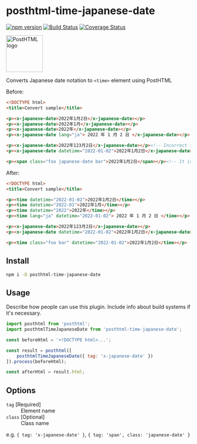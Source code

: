 # posthtml-time-japanese-date

[![npm version](https://badge.fury.io/js/%40saekitominaga%2Fposthtml-time-japanese-date.svg)](https://badge.fury.io/js/%40saekitominaga%2Fposthtml-time-japanese-date)
[![Build Status](https://app.travis-ci.com/SaekiTominaga/posthtml-time-japanese-date.svg?branch=main)](https://app.travis-ci.com/SaekiTominaga/posthtml-time-japanese-date)
[![Coverage Status](https://coveralls.io/repos/github/SaekiTominaga/posthtml-time-japanese-date/badge.svg)](https://coveralls.io/github/SaekiTominaga/posthtml-time-japanese-date)

<img src="https://posthtml.github.io/posthtml/logo.svg" alt="PostHTML logo" height="100">

Converts Japanese date notation to `<time>` element using PostHTML

Before:
``` html
<!DOCTYPE html>
<title>Convert sample</title>

<p><x-japanese-date>2022年1月2日</x-japanese-date></p>
<p><x-japanese-date>2022年1月</x-japanese-date></p>
<p><x-japanese-date>2022年</x-japanese-date></p>
<p><x-japanese-date lang="ja"> 2022 年 1 月 2 日 </x-japanese-date></p>

<p><x-japanese-date>2022年123月2日</x-japanese-date></p><!-- Incorrect format (not converted) -->
<p><x-japanese-date datetime="2022-01-02">2022年1月2日</x-japanese-date></p><!-- Do not include the `datetime` attribute (not converted) -->

<p><span class="foo japanese-date bar">2022年1月2日</span></p><!-- It is possible to set the conversion to occur only when a specific class name is included -->
```

After:
``` html
<!DOCTYPE html>
<title>Convert sample</title>

<p><time datetime="2022-01-02">2022年1月2日</time></p>
<p><time datetime="2022-01">2022年1月</time></p>
<p><time datetime="2022">2022年</time></p>
<p><time lang="ja" datetime="2022-01-02"> 2022 年 1 月 2 日 </time></p>

<p><x-japanese-date>2022年123月2日</x-japanese-date></p>
<p><x-japanese-date datetime="2022-01-02">2022年1月2日</x-japanese-date></p>

<p><time class="foo bar" datetime="2022-01-02">2022年1月2日</time></p>
```

## Install

```bash
npm i -D posthtml-time-japanese-date
```

## Usage

Describe how people can use this plugin. Include info about build systems if it's
necessary.

``` js
import posthtml from 'posthtml';
import posthtmlTimeJapaneseDate from 'posthtml-time-japanese-date';

const beforeHtml = '<!DOCTYPE html>...';

const result = posthtml([
	posthtmlTimeJapaneseDate({ tag: 'x-japanese-date' })
]).process(beforeHtml);

const afterHtml = result.html;
```

## Options

<dl>
<dt><code>tag</code> [Required]</dt>
<dd>Element name</dd>
<dt><code>class</code> [Optional]</dt>
<dd>Class name</dd>
</dl>

e.g. `{ tag: 'x-japanese-date' }`, `{ tag: 'span', class: 'japanese-date' }`
